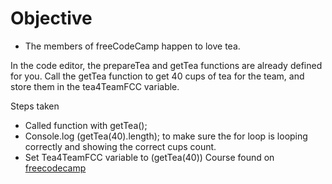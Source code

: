 # Objective 
- The members of freeCodeCamp happen to love tea.

In the code editor, the prepareTea and getTea functions are already defined for you. Call the getTea function to get 40 cups of tea for the team, and store them in the tea4TeamFCC variable.

Steps taken
- Called function with getTea();
- Console.log (getTea(40).length); to make sure the for loop is looping correctly and showing the correct cups count.
- Set Tea4TeamFCC variable to (getTea(40))
 Course found on [freecodecamp](https://www.freecodecamp.org/learn/javascript-algorithms-and-data-structures/functional-programming/learn-about-functional-programming)
